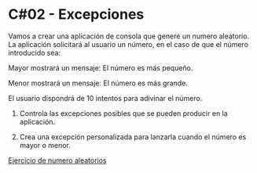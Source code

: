 # C#02 - Excepciones

Vamos a crear una aplicación de consola que generé un numero aleatorio. La aplicación solicitará al usuario un número, en el caso de que el número introducido sea:

Mayor mostrará un mensaje: El número es más pequeño.

Menor mostrará un mensaje: El número es más grande.

El usuario dispondrá de 10 intentos para adivinar el número.

1. Controla las excepciones posibles que se pueden producir en la aplicación.

2. Crea una excepción personalizada para lanzarla cuando el número es mayor o menor.

[Ejercicio de numero aleatorios](https://github.com/dahurtado/LemonCode/blob/main/csharp/ExcepcionesSol/Ejer1/Program.cs)